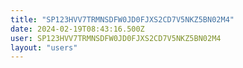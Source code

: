```yaml
---
title: "SP123HVV7TRMNSDFW0JD0FJXS2CD7V5NKZ5BN02M4"
date: 2024-02-19T08:43:16.500Z
user: SP123HVV7TRMNSDFW0JD0FJXS2CD7V5NKZ5BN02M4
layout: "users"
---
```

    